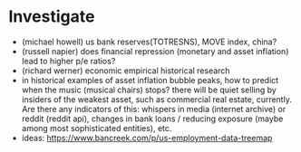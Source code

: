 # Investigate

* (michael howell) us bank reserves(TOTRESNS), MOVE index, china?
* (russell napier) does financial repression (monetary and asset inflation) lead to higher p/e ratios?
* (richard werner) economic empirical historical research
* in historical examples of asset inflation bubble peaks, how to predict when the music (musical chairs) stops?  there will be quiet selling by insiders of the weakest asset, such as commercial real estate, currently.  Are there any indicators of this: whispers in media (internet archive) or reddit (reddit api), changes in bank loans / reducing exposure (maybe among most sophisticated entities), etc.
* ideas: https://www.bancreek.com/p/us-employment-data-treemap
